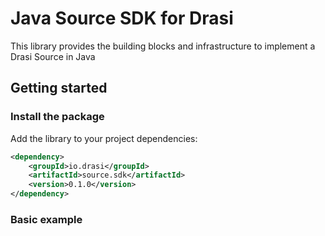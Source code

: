 # Java Source SDK for Drasi

This library provides the building blocks and infrastructure to implement a Drasi Source in Java

## Getting started

### Install the package

Add the library to your project dependencies:

```xml
<dependency>
    <groupId>io.drasi</groupId>
    <artifactId>source.sdk</artifactId>
    <version>0.1.0</version>
</dependency>
```


### Basic example